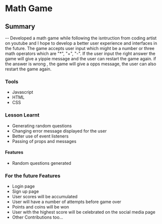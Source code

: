 # Math Game
## Summary
-- Developed a math game while following the isntruction from coding artist on youtube and I hope to develop a better user experience and interfaces in the future. The game accepts user input which might be a number or three math operators which are "*", "+", "-". If the user input the right answer the game will give a yippie message and the user can restart the game again. if the answer is wrong , the game  will give a opps message, the user can also restart the game again.

### Tools
- Javascript
- HTML
- CSS

### Lesson Learnt
- Generating random questions
- Changing error message displayed for the user
- Better use of event listeners
- Passing of props and messages

#### Features
- Random questions generated

### For the future Features
* Login page
* Sign up page
* User scores will be accumulated
* User will have a number of attempts before game over
* Points and coins will be won
* User with the highest score will be celebrated on the social media page
* Other Contributions too...